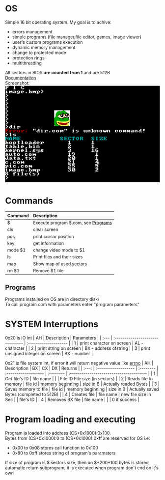 # OS
Simple 16 bit operating system. My goal is to achive:
* errors management
* simple programs (file manager,file editor, games, image viewer)
* user's custom programs execution
* dynamic memory management
* change to protected mode
* protection rings
* multithreading

All sectors in BIOS **are counted from 1** and are 512B<br>
[Documentation ](http://192.168.0.60/pi/OS_doc/)<br>
Screenshot:<br>
![Screenshot](screenshot.png)
# Commands
| Command | Description                                      |
| :------ | :----------------------------------------------- |
| $       | Execute program $.com, see [Programs](#Programs) |
| cls     | clear screen                                     |
| pos     | print cursor position                            |
| key     | get information                                     |
| mode $1 | change video mode to $1                          |
| ls      | Print files and their sizes                      |
| map     | Show map of used sectors                         |
| rm $1   | Remove $1 file                                   |

## Programs
Programs<span id="Programs"></span> installed on OS are in directory disk/<br>
To call program.com with parameters enter "program parameters"
# SYSTEM Interruptions
0x20 is IO int
| AH   | Description                      | Parameters            |
| :--- | :------------------------------- | :-------------------- |
| 1    | print character on screen        | AL - character        |
| 2    | print string on screen           | BX - address ofstring |
| 3    | print unsigned integer on screen | BX - number           |

0x21 is file system int, if error it will return negative value like [errno](https://chromium.googlesource.com/chromiumos/docs/+/master/constants/errnos.md)
|  AH   | Description          | BX        | CX                   | DX        | Returns                                  |
| :---: | :------------------- | :-------- | :------------------- | :-------- | :--------------------------------------- |
|   1   | Get file's ID        | file name |                      |           | File ID File size (in sectors)           |
|   2   | Reads file to memory | file id   | memory beginning     | size in B | Actually readed Bytes                    |
|   3   | Saves memory to file | file id   | memory beginning     | size in B | Actually saved Bytes (completed to 512B) |
|   4   | Creates file         | file name | new file size in Sec |           | file's ID                                |
|   4   | Removes BX file      | file name |                      |           | 0 if success                             |

# Program loading and executing
Program is loaded into address (CS+0x1000):0x100.<br>
Bytes from (CS+0x1000):0 to (CS+0x1000):0xff are reserved for OS i.e:
* 0x00 to 0x08 stores call function to 0x100
* 0x80 to 0xff stores string of program's paramaters

If size of program is $ sectors size, then on $*200+100 bytes is stored automatic return subprogram, it is executed when program don't end on it's own